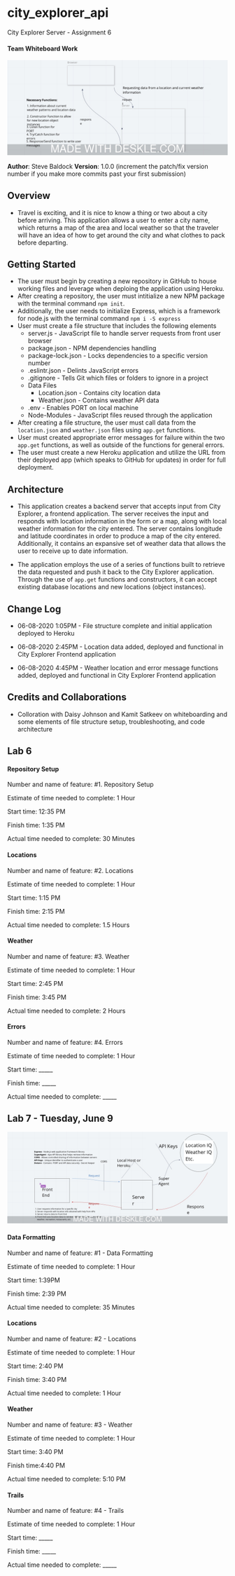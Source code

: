 # city_explorer_api
City Explorer Server - Assignment 6

#### Team Whiteboard Work

![whiteboard](images/whiteboard.jpeg)


**Author**: Steve Baldock
**Version**: 1.0.0 (increment the patch/fix version number if you make more commits past your first submission)

## Overview

* Travel is exciting, and it is nice to know a thing or two about a city 
  before arriving. This application allows a user to enter a city name, which returns a map of the area and local weather so that the traveler will have an idea of how to get around the city and what clothes to pack before departing. 

## Getting Started
* The user must begin by creating a new repository in GitHub to house working files and leverage when deploing the application using Heroku.
* After creating a repository, the user must intitialize a new NPM package with the terminal command `npm init`.
* Additionally, the user needs to initialize Express, which is a framework for node.js with the terminal command `npm i -S express`
* User must create a file structure that includes the following elements
  * server.js - JavaScript file to handle server requests from front user browser
  * package.json - NPM dependencies handling
  * package-lock.json - Locks dependencies to a specific version number
  * .eslintr.json - Delints JavaScript errors
  * .gitignore - Tells Git which files or folders to ignore in a project
  * Data Files
    * Location.json - Contains city location data
    * Weather.json - Contains weather API data
  * .env - Enables PORT on local machine
  * Node-Modules - JavaScript files reused through the application
* After creating a file structure, the user must call data from the `location.json` and `weather.json` files using `app.get` functions. 
* User must created appropriate error messages for failure within the two `app.get` functions, as well as outside of the functions for general errors. 
* The user must create a new Heroku application and utilize the URL from their deployed app (which speaks to GitHub for updates) in order for full deployment. 

## Architecture
* This application creates a backend server that accepts input from City Explorer, a frontend application. The server receives the input and responds with location information in the form or a map, along with local weather information for the city entered. The server contains longitude and latitude coordinates in order to produce a map of the city entered. Additionally, it contains an expansive set of weather data that allows the user to receive up to date information. 

* The application employs the use of a series of functions built to retrieve the data requested and push it back to the City Explorer application. Through the use of `app.get` functions and constructors, it can accept existing database locations and new locations (object instances).

## Change Log

* 06-08-2020 1:05PM - File structure complete and initial application deployed to Heroku

* 06-08-2020 2:45PM - Location data added, deployed and functional in City Explorer Frontend application

* 06-08-2020 4:45PM - Weather location and error message functions added, deployed and functional in City Explorer Frontend application


## Credits and Collaborations
* Colloration with Daisy Johnson and Kamit Satkeev on whiteboarding and some elements of file structure setup, troubleshooting, and code architecture


## Lab 6

#### Repository Setup

Number and name of feature: #1. Repository Setup

Estimate of time needed to complete: 1 Hour

Start time: 12:35 PM

Finish time: 1:35 PM

Actual time needed to complete: 30 Minutes


#### Locations

Number and name of feature: #2. Locations

Estimate of time needed to complete: 1 Hour

Start time: 1:15 PM

Finish time: 2:15 PM

Actual time needed to complete: 1.5 Hours


#### Weather

Number and name of feature: #3. Weather

Estimate of time needed to complete: 1 Hour

Start time: 2:45 PM

Finish time: 3:45 PM

Actual time needed to complete: 2 Hours


#### Errors

Number and name of feature: #4. Errors

Estimate of time needed to complete: 1 Hour

Start time: _____

Finish time: _____

Actual time needed to complete: _____


## Lab 7 - Tuesday, June 9

![whiteboard day 2](images/whiteboard2.jpeg)


#### Data Formatting

Number and name of feature: #1 - Data Formatting

Estimate of time needed to complete: 1 Hour

Start time: 1:39PM

Finish time: 2:39 PM

Actual time needed to complete: 35 Minutes


#### Locations

Number and name of feature: #2 - Locations

Estimate of time needed to complete: 1 Hour

Start time: 2:40 PM

Finish time: 3:40 PM

Actual time needed to complete: 1 Hour


#### Weather

Number and name of feature: #3 - Weather

Estimate of time needed to complete: 1 Hour

Start time: 3:40 PM

Finish time:4:40 PM

Actual time needed to complete: 5:10 PM


#### Trails

Number and name of feature: #4 - Trails

Estimate of time needed to complete: 1 Hour

Start time: _____

Finish time: _____

Actual time needed to complete: _____